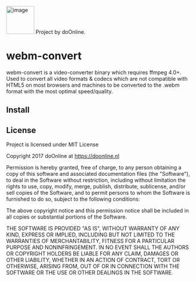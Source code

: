 <img alt="image" src="https://avatars3.githubusercontent.com/u/54864194?s=460&v=4" width="75px">
Project by doOnline.

# webm-convert
webm-convert is a video-converter binary which requires ffmpeg 4.0+. Used to convert all video formats & codecs which are not compatible with HTML5 on most browsers and machines to be converted to the .webm format with the most optimal speed/quality.

## Install


## License
Project is licensed under MIT License

Copyright 2017 doOnline at https://doonline.nl

Permission is hereby granted, free of charge, to any person obtaining a copy of this software and associated documentation files (the "Software"), 
to deal in the Software without restriction, including without limitation the rights to use, copy, modify, merge, publish, distribute, sublicense, 
and/or sell copies of the Software, and to permit persons to whom the Software is furnished to do so, subject to the following conditions:

The above copyright notice and this permission notice shall be included in all copies or substantial portions of the Software.

THE SOFTWARE IS PROVIDED "AS IS", WITHOUT WARRANTY OF ANY KIND, EXPRESS OR IMPLIED, INCLUDING BUT NOT LIMITED TO THE WARRANTIES OF 
MERCHANTABILITY, FITNESS FOR A PARTICULAR PURPOSE AND NONINFRINGEMENT. IN NO EVENT SHALL THE AUTHORS OR COPYRIGHT HOLDERS BE LIABLE FOR
ANY CLAIM, DAMAGES OR OTHER LIABILITY, WHETHER IN AN ACTION OF CONTRACT, TORT OR OTHERWISE, ARISING FROM, OUT OF OR IN CONNECTION WITH THE
SOFTWARE OR THE USE OR OTHER DEALINGS IN THE SOFTWARE.

